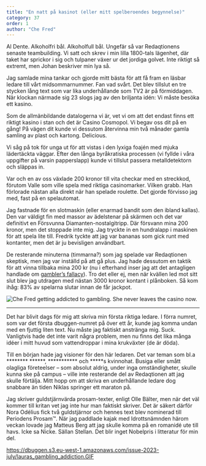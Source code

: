 ```yaml
---
title: "En natt på kasinot (eller mitt spelberoendes begynnelse)"
category: 37
order: 1
author: "Che Fred"
---
```

Al Dente. Alkoholfri bål. Alkoholfull bål. Ungefär så var Redaqtionens senaste teambuilding. Vi satt och skrev i min lilla 1800-tals lägenhet, där taket har sprickor i sig och tulpaner växer ur det jordiga golvet. Inte riktigt så extremt, men Johan beskriver min lya så.

Jag samlade mina tankar och gjorde mitt bästa för att få fram en läsbar ledare till vårt midsommarnummer. Fan vad svårt. Det blev tillslut en tre stycken lång text som var lika underhållande som TV2 är på förmiddagen. När klockan närmade sig 23 slogs jag av den briljanta idén: Vi måste besöka ett kasino.

Som de allmänbildande datalogerna vi är, vet vi om att det endast finns ett riktigt kasino i stan och det är Casino Cosmopol. Vi begav oss dit på en gång! På vägen dit kunde vi  dessutom återvinna min två månader gamla samling av plast och kartong. Delicious.

Vi såg på tok för unga ut för att vistas i den lyxiga foajén med mjuka lädertäckta väggar. Efter den långa byråkratiska processen (vi fyllde i våra uppgifter på varsin papperslapp) kunde vi tillslut passera metalldetektorn och släppas in.

Var och en av oss växlade 200 kronor till vita checkar med en streckkod, förutom Valle som ville spela med riktiga casinomarker. Vilken grabb. Han förlorade nästan alla direkt när han spelade roulette. Det gjorde förvisso jag med, fast på en spelautomat.

Jag fastnade för en slotmaskin (eller enarmad bandit som den ibland kallas). Den var väldigt fin med massor av ädelstenar på skärmen och det var definitivt en Försvunna Diamanten-nostalgitripp. Där försvann mina 200 kronor, men det stoppade inte mig. Jag tryckte in en hundralapp i maskinen för att spela lite till. Fredrik tyckte att jag var bananas som gick runt med kontanter, men det är ju bevisligen användbart.

De resterande minuterna (timmarna?) som jag spelade var Redaqtionen skeptisk, men jag var inställd på att gå plus. Jag hade dessutom en taktik för att vinna tillbaka mina 200 kr (nu i efterhand inser jag att det antagligen handlade om [gambler’s fallacy](https://en.wikipedia.org/wiki/Gambler%27s_fallacy)). Tro det eller ej, men när kvällen led mot sitt slut blev jag utdragen med nästan 3000 kronor kontant i plånboken. Så kom ihåg: 83% av spelarna slutar innan de får jackpot.

<img class="gif" alt="Che Fred getting addicted to gambling. She never leaves the casino now." src="https://dbuggen.s3.eu-west-1.amazonaws.com/issue-2023-july/lauras_gambling_addiction.GIF">

<hr>

Det har blivit dags för mig att skriva min första riktiga ledare. I förra numret, som var det första dbuggen-numret på över ett år, kunde jag komma undan med en fjuttig liten text. Nu måste jag faktiskt anstränga mig. Suck. Vanligtvis hade det inte varit några problem, men nu finns det lika många idéer i mitt huvud som vattendroppar i mina krukväxter (de är döda).

Till en början hade jag visioner för den här ledaren. Det var teman som bl.a \*\*\*\*\*\*\*\* \*\*\*\*\*\*, \*\*\*\*\*\*\*\*\*\*\* och \*\*\*\*\*s kvinnohat. Busiga eller smått olagliga företeelser – som absolut aldrig, under inga omständigheter, skulle kunna ske på campus – ville inte resterande del av Redaqtionen att jag skulle förtälja. Mitt hopp om att skriva en underhållande ledare dog snabbare än tiden Niklas springer ett maraton på.

Jag skriver guldstjärnvärda prosam-texter, enligt Olle Bälter, men när det väl kommer till kritan vet jag inte hur man faktiskt skriver. Det är säkert därför Nora Odélius fick två guldstjärnor och hennes text blev nominerad till Periodens Prosam™. När jag paddlade kajak med Idrottsnämnden härom veckan lovade jag Matteus Berg att jag skulle komma på en romanidé ute till havs. Icke sa Nicke. Sällan Stellan. Det blir inget Nobelpris i litteratur för min del.

https://dbuggen.s3.eu-west-1.amazonaws.com/issue-2023-july/lauras_gambling_addiction.GIF